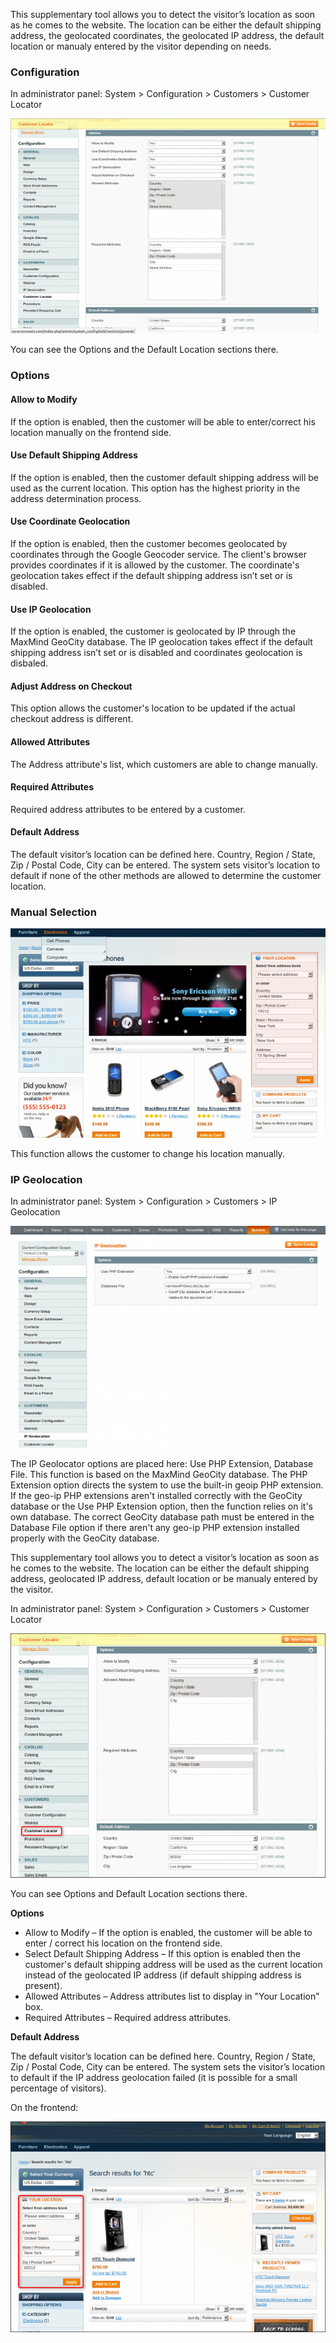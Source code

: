 This supplementary tool allows you to detect the visitor’s location as soon as he comes to the website. The location can be either the default shipping address, the geolocated coordinates, the geolocated IP address, the default location or manualy entered by the visitor depending on needs.


### Configuration

In administrator panel: System > Configuration > Customers > Customer Locator

![Zones Manager - Customer Locator - Configuration](zone-customer-locator-configuration-700x478.png) 

You can see the Options and the Default Location sections there.

### Options

#### Allow to Modify

If the option is enabled, then the customer will be able to enter/correct his location manually on the frontend side.

#### Use Default Shipping Address

If the option is enabled, then the customer default shipping address will be used as the current location. This option has the highest priority in the address determination process.

#### Use Coordinate Geolocation

If the option is enabled, then the customer becomes geolocated by coordinates through the Google Geocoder service. The client's browser provides coordinates if it is allowed by the customer. The coordinate's geolocation takes effect if the default shipping address isn’t set or is disabled.

#### Use IP Geolocation

If the option is enabled, the customer is geolocated by IP through the MaxMind GeoCity database. The IP geolocation takes effect if the default shipping address isn’t set or is disabled and coordinates geolocation is disbaled.

#### Adjust Address on Checkout

This option allows the customer's location to be updated if the actual checkout address is different.

#### Allowed Attributes

The Address attribute's list, which customers are able to change manually.

#### Required Attributes

Required address attributes to be entered by a customer.

#### Default Address

The default visitor’s location can be defined here. Country, Region / State, Zip / Postal Code, City can be entered. The system sets visitor’s location to default if none of the other methods are allowed to determine the customer location.

 
### Manual Selection

![Zones Manager - Customer Locator - Manual Selection](zone-customer-locator-manual-location-700x465.png)

This function allows the customer to change his location manually.

 
### IP Geolocation

In administrator panel: System > Configuration > Customers > IP Geolocation

![Zones Manager - Customer Locator - IP Geolocation](zone-customer-locator-ip-geolocation-700x493.png) 

The IP Geolocator options are placed here: Use PHP Extension, Database File. This function is based on the MaxMind GeoCity database. The PHP Extension option directs the system to use the built-in geoip PHP extension. If the geo-ip PHP extensions aren't installed correctly with the GeoCity database or the Use PHP Extension option, then the function relies on it's own database. The correct GeoCity database path must be entered in the Database File option if there aren't any geo-ip PHP extension installed properly with the GeoCity database.

This supplementary tool allows you to detect a visitor’s location as soon as he comes to the website. The location can be either the default shipping address, geolocated IP address, default location or be manualy entered by the visitor.

In administrator panel: System > Configuration > Customers > Customer Locator

![Customer Locator - Configuration - Customer Locator](customer-locator-configuration-customer-locator-700x543.png) 

You can see Options and Default Location sections there.

**Options**

 - Allow to Modify – If the option is enabled, the customer will be able to enter / correct his location on the frontend side.
 - Select Default Shipping Address – If this option is enabled then the customer's default shipping address will be used as the current location instead of the geolocated IP address (if default shipping address is present).
 - Allowed Attributes – Address attributes list to display in "Your Location" box.
 - Required Attributes – Required address attributes.

**Default Address**

The default visitor’s location can be defined here. Country, Region / State, Zip / Postal Code, City can be entered. The system sets the visitor’s location to default if the IP address geolocation failed (it is possible for a small percentage of visitors).

On the frontend:

![Customer Locator - Products](customer-locator-products-700x468.png)
 
